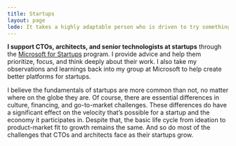 ```yaml
---
title: Startups
layout: page
lede: It takes a highly adaptable person who is driven to try something new, willing to fail, and then give it another go to thrive in the startup world.
---
```


**I support CTOs, architects, and senior technologists at startups** through the [Microsoft for Startups](https://startups.microsoft.com) program. I provide advice and help them prioritize, focus, and think deeply about their work. I also take my observations and learnings back into my group at Microsoft to help create better platforms for startups.

I believe the fundamentals of startups are more common than not, no matter where on the globe they are. Of course, there are essential differences in culture, financing, and go-to-market challenges. These differences do have a significant effect on the velocity that’s possible for a startup and the economy it participates in. Despite that, the basic life cycle from ideation to product-market fit to growth remains the same. And so do most of the challenges that CTOs and architects face as their startups grow.

<!-- 
My software development career began in 1995 at a startup in Dallas called The Synapse Group. It was one of the early web interaction agencies. Ben McLemore and Mike Marolda took a chance and hired me out of architecture school to work on some of the very first e-commerce websites, including the first website for [Hilton Hotels](https://hilton.com). The Synapse Group name has almost entirely disappeared through several mergers and only shows up in the [occasional news article archive](https://www.bizjournals.com/dallas/stories/1997/09/29/smallb1.html), but the kickstart it gave my career was essential.

Since then, I’ve worked or consulted at several other startups. Many of them have been open source or community driven. Most have either been acquired or have gone out of business. That’s the nature of startups. They bring innovation to the world and then the world integrates that innovation. Even the failures teach us something.

The last startup I was part of was [Wunderlist](https://wunderlist.com), which was bought by Microsoft in 2015. By many measures, it was a successful exit. Staying at Microsoft after the acquisition, however, taught me that there’s more to the story after everyone throws a party and goes home.


Of course, I’m learning from startups during this chapter of my career as well. After all, who knows when I’ll get back into the fray and pursue an idea worth implementing. -->